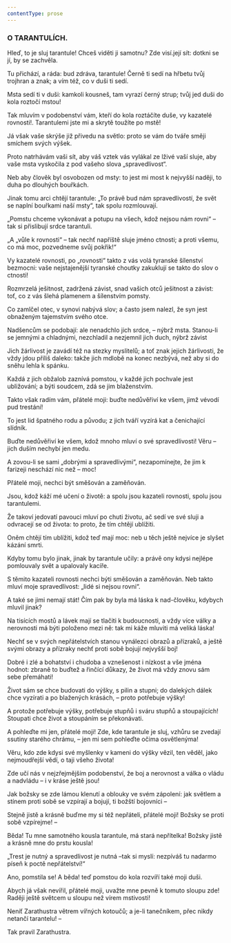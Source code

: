 ```yaml
---
contentType: prose
---
```


### O TARANTULÍCH.

Hleď, to je sluj tarantule! Chceš viděti ji samotnu? Zde visí.její sít: dotkni se jí, by se zachvěla. 

Tu přichází, a ráda: bud zdráva, tarantule! Černě ti sedí na hřbetu tvůj trojhran a znak; a vím též, co v duši ti sedí. 

Msta sedí ti v duši: kamkoli kousneš, tam vyrazí černý strup; tvůj jed duši do kola roztočí mstou! 

Tak mluvím v podobenství vám, kteří do kola roztáčíte duše, vy kazatelé rovnosti!. Tarantulemi jste mi a skrytě toužíte po mstě!

Já však vaše skrýše již přivedu na světlo: proto se vám do tváře směji smíchem svých výšek. 

Proto natrhávám vaši sít, aby váš vztek vás vylákal ze lživé vaší sluje, aby vaše msta vyskočila z pod vašeho slova „spravedlivost“.

Neb aby člověk byl osvobozen od msty: to jest mi most k nejvyšší naději, to duha po dlouhých bouřkách. 

Jinak tomu arci chtějí tarantule: „To právě bud nám spravedlivostí, že svět se naplní bouřkami naší msty“, tak spolu rozmlouvají.

„Pomstu chceme vykonávat a potupu na všech, kdož nejsou nám rovni“ – tak si přislibují srdce tarantuli. 

„A „vůle k rovnosti“ – tak nechť napříště sluje jméno ctnosti; a proti všemu, co má moc, pozvedneme svůj pokřik!“ 

Vy kazatelé rovnosti, po „rovnosti“ takto z vás volá tyranské šílenství bezmocni: vaše nejstajenější tyranské choutky zakuklují se takto do slov o ctnosti! 

Rozmrzelá ješitnost, zadržená závist, snad vašich otců ješitnost a závist: toť, co z vás šlehá plamenem a šílenstvím pomsty. 

Co zamlčel otec, v synovi nabývá slov; a často jsem nalezl, že syn jest obnaženým tajemstvím svého otce. 

Nadšencům se podobají: ale nenadchlo jich srdce, – nýbrž msta. Stanou-li se jemnými a chladnými, nezchladil a nezjemnil jich duch, nýbrž závist

Jich žárlivost je zavádí též na stezky myslitelů; a toť znak jejich žárlivosti, že vždy jdou příliš daleko: takže jich mdlobě na konec nezbývá, než aby si do sněhu lehla k spánku.

Každá z jich obžalob zaznívá pomstou, v každé jich pochvale jest ubližování; a býti soudcem, zdá se jim blaženstvím.

Takto však radím vám, přátelé moji: buďte nedůvěřiví ke všem, jimž vévodí pud trestání!

To jest lid špatného rodu a původu; z jich tváří vyzírá kat a čenichající slídník.

Buďte nedůvěřiví ke všem, kdož mnoho mluví o své spravedlivosti! Věru – jich duším nechybí jen medu.

A zovou-li se sami „dobrými a spravedlivými“, nezapomínejte, že jim k farizeji neschází nic než – moc!

Přátelé moji, nechci být směšován a zaměňován.

Jsou, kdož káží mé učení o životě: a spolu jsou kazateli rovnosti, spolu jsou tarantulemi.

Že takoví jedovatí pavouci mluví po chuti životu, ač sedí ve své sluji a odvracejí se od života: to proto, že tím chtějí ublížiti.

Oněm chtějí tím ublížiti, kdož teď mají moc: neb u těch ještě nejvíce je slyšet kázání smrti.

Kdyby tomu bylo jinak, jinak by tarantule učily: a právě ony kdysi nejlépe pomlouvaly svět a upalovaly kacíře.

S těmito kazateli rovnosti nechci býti směšován a zaměňován. Neb takto mluví moje spravedlivost: „lidé si nejsou rovni“.

A také se jimi nemají stát! Čím pak by byla má láska k nad-člověku, kdybych mluvil jinak?

Na tisících mostů a lávek mají se tlačiti k budoucnosti, a vždy více války a nerovnosti má býti položeno mezi ně: tak mi káže mluviti má veliká láska! 

Nechť se v svých nepřátelstvích stanou vynálezci obrazů a přízraků, a ještě svými obrazy a přízraky nechť proti sobě bojují nejvyšší boj!

Dobré i zlé a bohatství i chudoba a vznešenost i nízkost a vše jména hodnot: zbraně to buďtež a řinčící důkazy, že život má vždy znovu sám sebe přemáhati!

Život sám se chce budovati do výšky, s pilin a stupni; do dalekých dálek chce vyzírati a po blažených krásách, – proto potřebuje výšky!

A protože potřebuje výšky, potřebuje stupňů i sváru stupňů a stoupajících! Stoupati chce život a stoupáním se překonávati.

A pohleďte mi jen, přátelé moji! Zde, kde tarantule je sluj, vzhůru se zvedají ssutiny starého chrámu, – jen mi sem pohleďte očima osvětlenýma!

Věru, kdo zde kdysi své myšlenky v kameni do výšky vězil, ten věděl, jako nejmoudřejší vědí, o taji všeho života!

Zde učí nás v nejzřejmějším podobenství, že boj a nerovnost a válka o vládu a nadvládu – i v kráse ještě jsou!

Jak božsky se zde lámou klenutí a oblouky ve svém zápolení: jak světlem a stínem proti sobě se vzpírají a bojují, ti božští bojovníci –

Stejně jistě a krásně buďme my si též nepřáteli, přátelé moji! Božsky se proti sobě vzpírejme! – 

Běda! Tu mne samotného kousla tarantule, má stará nepřítelka! Božsky jistě a krásně mne do prstu kousla! 

„Trest je nutný a spravedlivost je nutná –tak si myslí: nezpíváš tu nadarmo píseň k poctě nepřátelství!“ 

Ano, pomstila se! A běda! teď pomstou do kola rozvíří také moji duši.

Abych já však nevířil, přátelé moji, uvažte mne pevně k tomuto sloupu zde! Raději ještě světcem u sloupu než vírem mstivosti!

Neníť Zarathustra větrem vířných kotoučů; a je-li tanečníkem, přec nikdy netančí tarantelu! –

  

Tak pravil Zarathustra.
